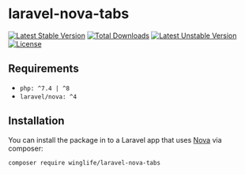 # laravel-nova-tabs
[![Latest Stable Version](https://poser.pugx.org/winglife/laravel-nova-tabs/v/stable)](https://packagist.org/packages/winglife/laravel-nova-tabs)
[![Total Downloads](https://poser.pugx.org/winglife/laravel-nova-tabs/downloads)](https://packagist.org/packages/winglife/laravel-nova-tabs)
[![Latest Unstable Version](https://poser.pugx.org/winglife/laravel-nova-tabs/v/unstable)](https://packagist.org/packages/winglife/laravel-nova-tabs)
[![License](https://poser.pugx.org/winglife/laravel-nova-tabs/license)](https://packagist.org/packages/winglife/laravel-nova-tabs)


## Requirements

- `php: ^7.4 | ^8`
- `laravel/nova: ^4`

## Installation

You can install the package in to a Laravel app that uses [Nova](https://nova.laravel.com) via composer:

```bash
composer require winglife/laravel-nova-tabs
```
